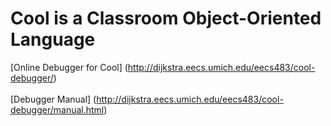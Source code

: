 # Cool is a Classroom Object-Oriented Language
[Online Debugger for Cool] (http://dijkstra.eecs.umich.edu/eecs483/cool-debugger/)</br>  
[Debugger Manual] (http://dijkstra.eecs.umich.edu/eecs483/cool-debugger/manual.html)
